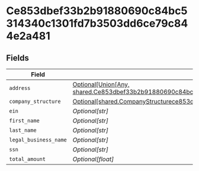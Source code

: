 # Ce853dbef33b2b91880690c84bc5314340c1301fd7b3503dd6ce79c844e2a481


## Fields

| Field                                                                                                                                                                                                            | Type                                                                                                                                                                                                             | Required                                                                                                                                                                                                         | Description                                                                                                                                                                                                      |
| ---------------------------------------------------------------------------------------------------------------------------------------------------------------------------------------------------------------- | ---------------------------------------------------------------------------------------------------------------------------------------------------------------------------------------------------------------- | ---------------------------------------------------------------------------------------------------------------------------------------------------------------------------------------------------------------- | ---------------------------------------------------------------------------------------------------------------------------------------------------------------------------------------------------------------- |
| `address`                                                                                                                                                                                                        | [Optional[Union[Any, shared.Ce853dbef33b2b91880690c84bc5314340c1301fd7b3503dd6ce79c844e2a481Address2]]](undefined/models/shared/ce853dbef33b2b91880690c84bc5314340c1301fd7b3503dd6ce79c844e2a481address.md)      | :heavy_minus_sign:                                                                                                                                                                                               | N/A                                                                                                                                                                                                              |
| `company_structure`                                                                                                                                                                                              | [Optional[shared.CompanyStructurece853dbef33b2b91880690c84bc5314340c1301fd7b3503dd6ce79c844e2a481]](undefined/models/shared/companystructurece853dbef33b2b91880690c84bc5314340c1301fd7b3503dd6ce79c844e2a481.md) | :heavy_minus_sign:                                                                                                                                                                                               | N/A                                                                                                                                                                                                              |
| `ein`                                                                                                                                                                                                            | *Optional[str]*                                                                                                                                                                                                  | :heavy_minus_sign:                                                                                                                                                                                               | N/A                                                                                                                                                                                                              |
| `first_name`                                                                                                                                                                                                     | *Optional[str]*                                                                                                                                                                                                  | :heavy_minus_sign:                                                                                                                                                                                               | N/A                                                                                                                                                                                                              |
| `last_name`                                                                                                                                                                                                      | *Optional[str]*                                                                                                                                                                                                  | :heavy_minus_sign:                                                                                                                                                                                               | N/A                                                                                                                                                                                                              |
| `legal_business_name`                                                                                                                                                                                            | *Optional[str]*                                                                                                                                                                                                  | :heavy_minus_sign:                                                                                                                                                                                               | N/A                                                                                                                                                                                                              |
| `ssn`                                                                                                                                                                                                            | *Optional[str]*                                                                                                                                                                                                  | :heavy_minus_sign:                                                                                                                                                                                               | N/A                                                                                                                                                                                                              |
| `total_amount`                                                                                                                                                                                                   | *Optional[float]*                                                                                                                                                                                                | :heavy_minus_sign:                                                                                                                                                                                               | N/A                                                                                                                                                                                                              |